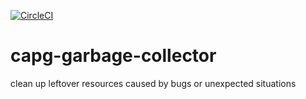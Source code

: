 [![CircleCI](https://circleci.com/gh/giantswarm/capg-garbage-collector.svg?style=shield)](https://circleci.com/gh/giantswarm/capg-garbage-collector)

# capg-garbage-collector

clean up leftover resources  caused by bugs or unexpected situations


